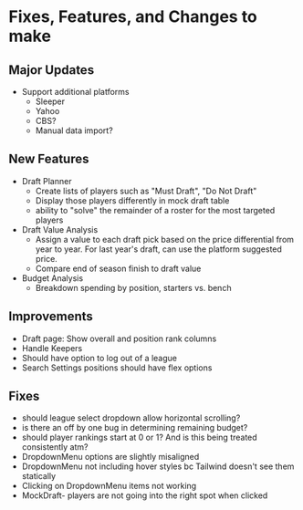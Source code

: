 # Fixes, Features, and Changes to make

## Major Updates
* Support additional platforms
    - Sleeper
    - Yahoo
    - CBS?
    - Manual data import?

## New Features
* Draft Planner
    - Create lists of players such as "Must Draft", "Do Not Draft"
    - Display those players differently in mock draft table
    - ability to "solve" the remainder of a roster for the most targeted players
* Draft Value Analysis
    - Assign a value to each draft pick based on the price differential from
      year to year. For last year's draft, can use the platform suggested price.
    - Compare end of season finish to draft value
* Budget Analysis
    - Breakdown spending by position, starters vs. bench

## Improvements
* Draft page: Show overall and position rank columns
* Handle Keepers
* Should have option to log out of a league
* Search Settings positions should have flex options

## Fixes
- should league select dropdown allow horizontal scrolling?
- is there an off by one bug in determining remaining budget?
- should player rankings start at 0 or 1? And is this being treated consistently atm?
- DropdownMenu options are slightly misaligned
- DropdownMenu not including hover styles bc Tailwind doesn't see them statically
- Clicking on DropdownMenu items not working
- MockDraft- players are not going into the right spot when clicked